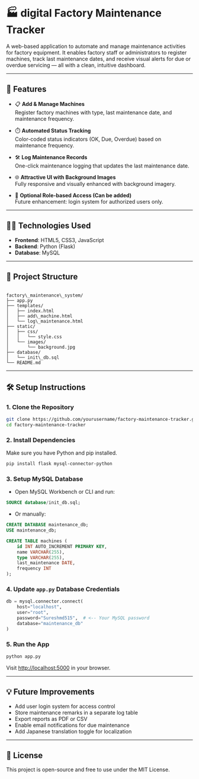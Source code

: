 # 🏭 digital Factory Maintenance Tracker

A web-based application to automate and manage maintenance activities for factory equipment. It enables factory staff or administrators to register machines, track last maintenance dates, and receive visual alerts for due or overdue servicing — all with a clean, intuitive dashboard.

---

## 🚀 Features

- 📋 **Add & Manage Machines**  
  Register factory machines with type, last maintenance date, and maintenance frequency.

- ⏱️ **Automated Status Tracking**  
  Color-coded status indicators (OK, Due, Overdue) based on maintenance frequency.

- 🛠️ **Log Maintenance Records**  
  One-click maintenance logging that updates the last maintenance date.

- 🌐 **Attractive UI with Background Images**  
  Fully responsive and visually enhanced with background imagery.

- 🔐 **Optional Role-based Access (Can be added)**  
  Future enhancement: login system for authorized users only.

---

## 🧑‍💻 Technologies Used

- **Frontend**: HTML5, CSS3, JavaScript  
- **Backend**: Python (Flask)  
- **Database**: MySQL

---

## 🧩 Project Structure

```

factory\_maintenance\_system/
├── app.py
├── templates/
│   ├── index.html
│   ├── add\_machine.html
│   └── log\_maintenance.html
├── static/
│   ├── css/
│   │   └── style.css
│   └── images/
│       └── background.jpg
├── database/
│   └── init\_db.sql
└── README.md

````

---

## 🛠️ Setup Instructions

### 1. Clone the Repository

```bash
git clone https://github.com/yourusername/factory-maintenance-tracker.git
cd factory-maintenance-tracker
````

### 2. Install Dependencies

Make sure you have Python and pip installed.

```bash
pip install flask mysql-connector-python
```

### 3. Setup MySQL Database

* Open MySQL Workbench or CLI and run:

```sql
SOURCE database/init_db.sql;
```

* Or manually:

```sql
CREATE DATABASE maintenance_db;
USE maintenance_db;

CREATE TABLE machines (
    id INT AUTO_INCREMENT PRIMARY KEY,
    name VARCHAR(255),
    type VARCHAR(255),
    last_maintenance DATE,
    frequency INT
);
```

### 4. Update `app.py` Database Credentials

```python
db = mysql.connector.connect(
    host="localhost",
    user="root",
    password="Sureshmd515",  # <-- Your MySQL password
    database="maintenance_db"
)
```

### 5. Run the App

```bash
python app.py
```

Visit [http://localhost:5000](http://localhost:5000) in your browser.

---

## 💡 Future Improvements

* Add user login system for access control
* Store maintenance remarks in a separate log table
* Export reports as PDF or CSV
* Enable email notifications for due maintenance
* Add Japanese translation toggle for localization

---

## 📜 License

This project is open-source and free to use under the MIT License.

```
